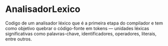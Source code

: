# AnalisadorLexico
Codigo de um analisador léxico que é a primeira etapa do compilador e tem como objetivo quebrar o código-fonte em tokens — unidades léxicas significativas como palavras-chave, identificadores, operadores, literais, entre outros.
